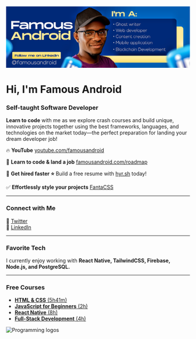 [![banner](https://raw.githubusercontent.com/Styles-Theandriod/Styles-Theandriod/main/.github/images/linkedin.jpeg)](https://www.smoljames.com)

# Hi, I'm Famous Android  
### Self-taught Software Developer  

**Learn to code** with me as we explore crash courses and build unique, innovative projects together using the best frameworks, languages, and technologies on the market today—the perfect preparation for landing your dream developer job!  

🔥 **YouTube** [youtube.com/famousandroid](https://www.youtube.com/famousandroid)  

🐝 **Learn to code & land a job** [famousandroid.com/roadmap](http://www.famousandroid.com/roadmap)  

🌿 **Get hired faster ⭐️** Build a free resume with [hyr.sh](https://www.hyr.sh) today!  

✅ **Effortlessly style your projects** [FantaCSS](https://www.fantacss.famousandroid.com)  

---  

### **Connect with Me**  
📱 [Twitter](https://twitter.com/famousandroid)  
💼 [LinkedIn](https://www.linkedin.com/in/famousandroid)  

---  

### **Favorite Tech**  
I currently enjoy working with **React Native, TailwindCSS, Firebase, Node.js, and PostgreSQL.**  

---  

### **Free Courses**  
- [**HTML & CSS** (5h41m)](https://youtu.be/Eb3lOiukwAQ)  
- [**JavaScript for Beginners** (2h)](https://youtu.be/-ihpNX0EODc)  
- [**React Native** (8h)](https://youtu.be/iKpkVKubvKk)  
- [**Full-Stack Development** (4h)](https://youtu.be/lkjrUW8fI40)  

![Programming logos](https://raw.githubusercontent.com/jamezmca/learn-to-code/main/assets/logos.png)  
